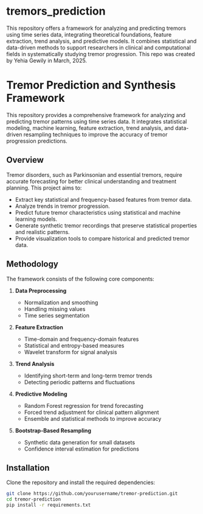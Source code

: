 # tremors_prediction
This repository offers a framework for analyzing and predicting tremors using time series data, integrating theoretical foundations, feature extraction, trend analysis, and predictive models. It combines statistical and data-driven methods to support researchers in clinical and computational fields in systematically studying tremor progression.
This repo was created by Yehia Gewily in March, 2025.



# Tremor Prediction and Synthesis Framework

This repository provides a comprehensive framework for analyzing and predicting tremor patterns using time series data. It integrates statistical modeling, machine learning, feature extraction, trend analysis, and data-driven resampling techniques to improve the accuracy of tremor progression predictions.

## Overview

Tremor disorders, such as Parkinsonian and essential tremors, require accurate forecasting for better clinical understanding and treatment planning. This project aims to:

- Extract key statistical and frequency-based features from tremor data.
- Analyze trends in tremor progression.
- Predict future tremor characteristics using statistical and machine learning models.
- Generate synthetic tremor recordings that preserve statistical properties and realistic patterns.
- Provide visualization tools to compare historical and predicted tremor data.

## Methodology

The framework consists of the following core components:

1. **Data Preprocessing**
   - Normalization and smoothing
   - Handling missing values
   - Time series segmentation

2. **Feature Extraction**
   - Time-domain and frequency-domain features
   - Statistical and entropy-based measures
   - Wavelet transform for signal analysis

3. **Trend Analysis**
   - Identifying short-term and long-term tremor trends
   - Detecting periodic patterns and fluctuations

4. **Predictive Modeling**
   - Random Forest regression for trend forecasting
   - Forced trend adjustment for clinical pattern alignment
   - Ensemble and statistical methods to improve accuracy

5. **Bootstrap-Based Resampling**
   - Synthetic data generation for small datasets
   - Confidence interval estimation for predictions

## Installation

Clone the repository and install the required dependencies:

```bash
git clone https://github.com/yourusername/tremor-prediction.git
cd tremor-prediction
pip install -r requirements.txt

